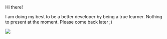 Hi there!

I am doing my best to be a better developer by being a true learner. Nothing to present at the moment. Please come back later ;)

<img src="https://media.giphy.com/media/8dYmJ6Buo3lYY/source.gif" />
